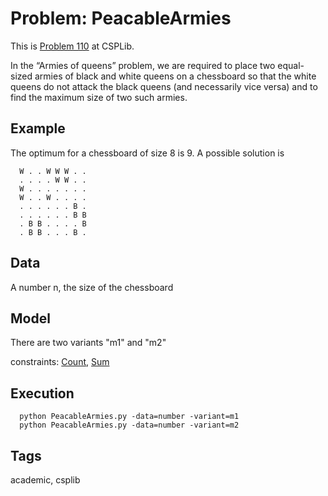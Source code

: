 # Problem: PeacableArmies

This is [Problem 110](https://www.csplib.org/Problems/prob110/) at CSPLib.

In the “Armies of queens” problem, we are required to place two equal-sized armies of black and white queens on a chessboard
so that the white queens do not attack the black queens (and necessarily vice versa) and to find the maximum size of two such armies.

## Example
  The optimum for a chessboard of size 8 is 9.
  A possible solution is
  ```
    W . . W W W . .
    . . . . W W . .
    W . . . . . . .
    W . . W . . . .
    . . . . . . B .
    . . . . . . B B
    . B B . . . . B
    . B B . . . B .
  ```

## Data
  A number n, the size of the chessboard

## Model
  There are two variants "m1" and "m2"

  constraints: [Count](https://pycsp.org/documentation/constraints/Count), [Sum](https://pycsp.org/documentation/constraints/Sum)

## Execution
```
  python PeacableArmies.py -data=number -variant=m1
  python PeacableArmies.py -data=number -variant=m2
```

## Tags
  academic, csplib
